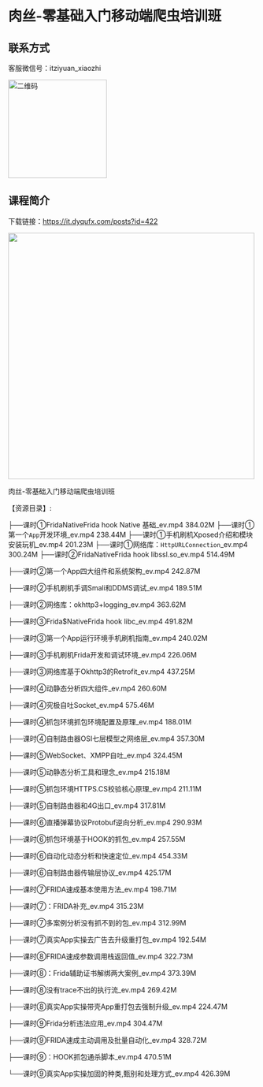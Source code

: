 # 肉丝-零基础入门移动端爬虫培训班

## 联系方式

客服微信号：itziyuan_xiaozhi

<img src="https://ziyuanyun.oss-cn-guangzhou.aliyuncs.com/common/20240614073449/666b82192834a.jpg" width="200" height="200" alt="二维码">

## 课程简介

下载链接：https://it.dyqufx.com/posts?id=422

<img src="https://ziyuanyun.oss-cn-guangzhou.aliyuncs.com/yun/20240515151923/664461fb8cb03.jpg" width="500" alt="">

  肉丝-零基础入门移动端爬虫培训班



 【资源目录】:

 ├──课时①FridaNativeFrida hook Native 基础_ev.mp4 384.02M ├──课时①第一个`App`开发环境_ev.mp4 238.44M ├──课时①手机刷机Xposed介绍和模块安装玩机_ev.mp4 201.23M ├──课时①网络库：`HttpURLConnection`_ev.mp4 300.24M ├──课时②FridaNativeFrida hook libssl.so_ev.mp4 514.49M

 ├──课时②第一个App四大组件和系统架构_ev.mp4 242.87M

 ├──课时②手机刷机手调Smali和DDMS调试_ev.mp4 189.51M

 ├──课时②网络库：okhttp3+logging_ev.mp4 363.62M

 ├──课时③Frida$NativeFrida hook libc_ev.mp4 491.82M

 ├──课时③第一个App运行环境手机刷机指南_ev.mp4 240.02M

 ├──课时③手机刷机Frida开发和调试环境_ev.mp4 226.06M

 ├──课时③网络库基于Okhttp3的Retrofit_ev.mp4 437.25M

 ├──课时④动静态分析四大组件_ev.mp4 260.60M

 ├──课时④究极自吐Socket_ev.mp4 575.46M

 ├──课时④抓包环境抓包环境配置及原理_ev.mp4 188.01M

 ├──课时④自制路由器OSI七层模型之网络层_ev.mp4 357.30M

 ├──课时⑤WebSocket、XMPP自吐_ev.mp4 324.45M

 ├──课时⑤动静态分析工具和理念_ev.mp4 215.18M

 ├──课时⑤抓包环境HTTPS.CS校验核心原理_ev.mp4 211.11M

 ├──课时⑤自制路由器和4G出口_ev.mp4 317.81M

 ├──课时⑥直播弹幕协议Protobuf逆向分析_ev.mp4 290.93M

 ├──课时⑥抓包环境基于HOOK的抓包_ev.mp4 257.55M

 ├──课时⑥自动化动态分析和快速定位_ev.mp4 454.33M

 ├──课时⑥自制路由器传输层协议_ev.mp4 425.17M

 ├──课时⑦FRIDA速成基本使用方法_ev.mp4 198.71M

 ├──课时⑦：FRIDA补充_ev.mp4 315.23M

 ├──课时⑦多案例分析没有抓不到的包_ev.mp4 312.99M

 ├──课时⑦真实App实操去广告去升级重打包_ev.mp4 192.54M

 ├──课时⑧FRIDA速成参数调用栈返回值_ev.mp4 322.73M

 ├──课时⑧：Frida辅助证书解绑两大案例_ev.mp4 373.39M

 ├──课时⑧没有trace不出的执行流_ev.mp4 269.42M

 ├──课时⑧真实App实操带壳App重打包去强制升级_ev.mp4 224.47M

 ├──课时⑨Frida分析违法应用_ev.mp4 304.47M

 ├──课时⑨FRIDA速成主动调用及批量自动化_ev.mp4 328.72M

 ├──课时⑨：HOOK抓包通杀脚本_ev.mp4 470.51M

 └──课时⑨真实App实操加固的种类,甄别和处理方式_ev.mp4 426.39M

  